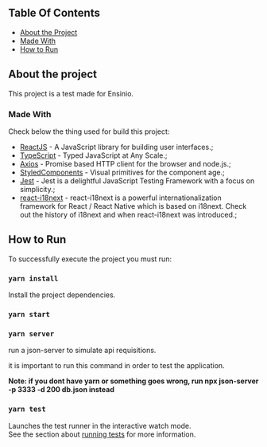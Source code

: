 <!-- TABLE OF CONTENTS -->

## Table Of Contents

- [About the Project](#about-the-project)
- [Made With](#made-with)
- [How to Run](#how-to-run)
<!-- ABOUT THE PROJECT -->

## About the project

This project is a test made for Ensinio.

<!-- **Note: the hamburger menu is just for demonstration, it could be more** -->

### Made With

Check below the thing used for build this project:

- [ReactJS](https://pt-br.reactjs.org/) - A JavaScript library for building user interfaces.;
- [TypeScript](https://www.typescriptlang.org/) - Typed JavaScript at Any Scale.;
- [Axios](https://github.com/axios/axios) - Promise based HTTP client for the browser and node.js.;
- [StyledComponents](https://styled-components.com/) - Visual primitives for the component age.;
- [Jest](https://jestjs.io/pt-BR/) - Jest is a delightful JavaScript Testing Framework with a focus on simplicity.;
- [react-i18next](https://react.i18next.com/) - react-i18next is a powerful internationalization framework for React / React Native which is based on i18next. Check out the history of i18next and when react-i18next was introduced.;

<!-- GETTING STARTED -->

## How to Run

To successfully execute the project you must run:

### `yarn install`

Install the project dependencies.

### `yarn start`

### `yarn server`

run a json-server to simulate api requisitions.

it is important to run this command in order to test the application.

**Note: if you dont have yarn or something goes wrong, run npx json-server -p 3333 -d 200 db.json instead**

### `yarn test`

Launches the test runner in the interactive watch mode.<br>
See the section about [running tests](https://facebook.github.io/create-react-app/docs/running-tests) for more information.
